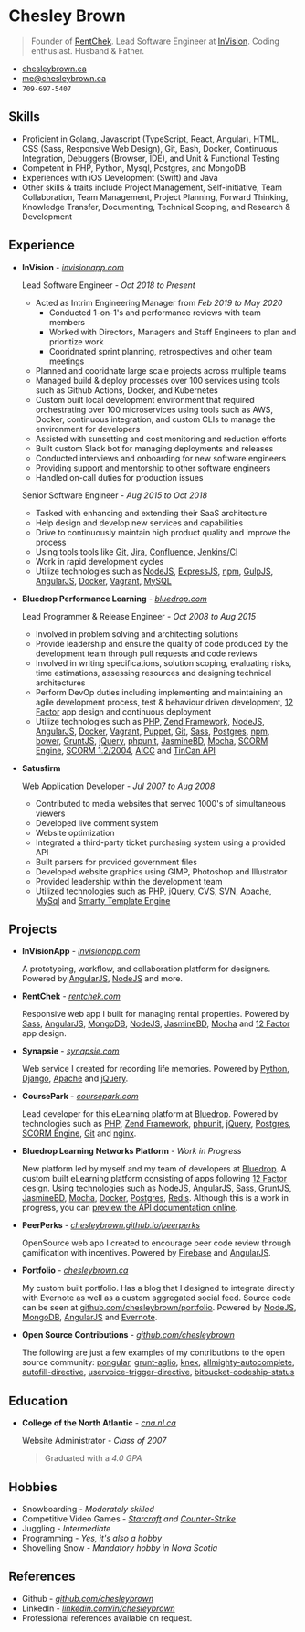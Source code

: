 Chesley Brown
======
> Founder of [RentChek](https://rentchek.com). Lead Software Engineer at [InVision](https://www.invisionapp.com). Coding enthusiast. Husband & Father.

- [chesleybrown.ca](http://chesleybrown.ca)
- [me@chesleybrown.ca](mailto:me@chesleybrown.ca)
- `709-697-5407`


## Skills

- Proficient in Golang, Javascript (TypeScript, React, Angular), HTML, CSS (Sass, Responsive Web Design), Git, Bash, Docker, Continuous Integration, Debuggers (Browser, IDE), and Unit & Functional Testing
- Competent in PHP, Python, Mysql, Postgres, and MongoDB
- Experiences with iOS Development (Swift) and Java
- Other skills & traits include Project Management, Self-initiative, Team Collaboration, Team Management, Project Planning, Forward Thinking, Knowledge Transfer, Documenting, Technical Scoping, and Research & Development


## Experience

- **InVision** - _[invisionapp.com](http://invisionapp.com)_

	Lead Software Engineer - _Oct 2018 to Present_

	- Acted as Intrim Engineering Manager from _Feb 2019 to May 2020_
	  - Conducted 1-on-1's and performance reviews with team members
	  - Worked with Directors, Managers and Staff Engineers to plan and prioritize work
	  - Cooridnated sprint planning, retrospectives and other team meetings
	- Planned and cooridnate large scale projects across multiple teams
	- Managed build & deploy processes over 100 services using tools such as Github Actions, Docker, and Kubernetes
	- Custom built local development environment that required orchestrating over 100 microservices using tools such as AWS, Docker, continuous integration, and custom CLIs to manage the environment for developers
	- Assisted with sunsetting and cost monitoring and reduction efforts
	- Built custom Slack bot for managing deployments and releases
	- Conducted interviews and onboarding for new software engineers
	- Providing support and mentorship to other software engineers
	- Handled on-call duties for production issues

	Senior Software Engineer - _Aug 2015 to Oct 2018_

	- Tasked with enhancing and extending their SaaS architecture
	- Help design and develop new services and capabilities
	- Drive to continuously maintain high product quality and improve the process
	- Using tools tools like [Git](http://git-scm.com), [Jira](https://www.atlassian.com/software/jira), [Confluence](https://confluence.atlassian.com), [Jenkins/CI](https://jenkins-ci.org)
	- Work in rapid development cycles
	- Utilize technologies such as [NodeJS](http://nodejs.org), [ExpressJS](http://expressjs.com), [npm](https://www.npmjs.org), [GulpJS](http://gulpjs.com), [AngularJS](https://angularjs.org), [Docker](https://www.docker.com), [Vagrant](http://www.vagrantup.com), [MySQL](https://www.mysql.com)

- **Bluedrop Performance Learning** - _[bluedrop.com](http://www.bluedrop.com)_

	Lead Programmer & Release Engineer - _Oct 2008 to Aug 2015_

	- Involved in problem solving and architecting solutions
	- Provide leadership and ensure the quality of code produced by the development team through pull requests and code reviews
	- Involved in writing specifications, solution scoping, evaluating risks, time estimations, assessing resources and designing technical architectures
	- Perform DevOp duties including implementing and maintaining an agile development process, test & behaviour driven development, [12 Factor](http://12factor.net) app design and continuous deployment
	- Utilize technologies such as [PHP](https://php.net), [Zend Framework](http://framework.zend.com), [NodeJS](http://nodejs.org), [AngularJS](https://angularjs.org), [Docker](http://docker.io), [Vagrant](http://www.vagrantup.com), [Puppet](http://puppetlabs.com), [Git](http://git-scm.com), [Sass](http://sass-lang.com), [Postgres](http://www.postgresql.org), [npm](https://www.npmjs.org), [bower](http://bower.io), [GruntJS](http://gruntjs.com), [jQuery](http://jquery.com), [phpunit](http://phpunit.de), [JasmineBD](http://jasmine.github.io), [Mocha](http://mochajs.org), [SCORM Engine](http://scorm.com/engine), [SCORM 1.2/2004](http://en.wikipedia.org/wiki/Sharable_Content_Object_Reference_Model), [AICC](http://en.wikipedia.org/wiki/Aviation_Industry_Computer-Based_Training_Committee) and [TinCan API](http://tincanapi.com)

- **Satusfirm**

	Web Application Developer - _Jul 2007 to Aug 2008_

	- Contributed to media websites that served 1000's of simultaneous viewers
	- Developed live comment system
	- Website optimization
	- Integrated a third-party ticket purchasing system using a provided API
	- Built parsers for provided government files
	- Developed website graphics using GIMP, Photoshop and Illustrator
	- Provided leadership within the development team
	- Utilized technologies such as [PHP](https://php.net), [jQuery](http://jquery.com), [CVS](http://www.nongnu.org/cvs/), [SVN](http://subversion.apache.org), [Apache](https://httpd.apache.org), [MySql](http://www.mysql.com) and [Smarty Template Engine](http://www.smarty.net)


## Projects

- **InVisionApp** - _[invisionapp.com](https://invisionapp.com)_

	A prototyping, workflow, and collaboration platform for designers. Powered by [AngularJS](https://angularjs.org), [NodeJS](http://nodejs.org) and more.

- **RentChek** - _[rentchek.com](https://rentchek.com)_

	Responsive web app I built for managing rental properties. Powered by [Sass](http://sass-lang.com), [AngularJS](https://angularjs.org), [MongoDB](http://mongodb.org), [NodeJS](http://nodejs.org), [JasmineBD](http://jasmine.github.io), [Mocha](http://mochajs.org) and [12 Factor](http://12factor.net) app design.

- **Synapsie** - _[synapsie.com](https://github.com/chesleybrown/synapsie)_

	Web service I created for recording life memories. Powered by [Python](https://www.python.org), [Django](https://www.djangoproject.com), [Apache](https://httpd.apache.org) and [jQuery](http://jquery.com).

- **CoursePark** - _[coursepark.com](https://www.coursepark.com)_

	Lead developer for this eLearning platform at [Bluedrop](http://www.bluedrop.com). Powered by technologies such as [PHP](https://php.net), [Zend Framework](http://framework.zend.com), [phpunit](http://phpunit.de), [jQuery](http://jquery.com), [Postgres](http://www.postgresql.org), [SCORM Engine](http://scorm.com/engine), [Git](http://git-scm.com) and [nginx](http://nginx.org).

- **Bluedrop Learning Networks Platform** - _Work in Progress_

	New platform led by myself and my team of developers at [Bluedrop](http://www.bluedrop.com). A custom built eLearning platform consisting of apps following [12 Factor](http://12factor.net) design. Using technologies such as [NodeJS](http://nodejs.org), [AngularJS](https://angularjs.org), [Sass](http://sass-lang.com), [GruntJS](http://gruntjs.com), [JasmineBD](http://jasmine.github.io), [Mocha](http://mochajs.org), [Docker](http://docker.io), [Postgres](http://www.postgresql.org), [Redis](http://redis.io). Although this is a work in progress, you can [preview the API documentation online](http://bln-docs.coursepark.com).

- **PeerPerks** - _[chesleybrown.github.io/peerperks](http://chesleybrown.github.io/peerperks/)_

	OpenSource web app I created to encourage peer code review through gamification with incentives. Powered by [Firebase](http://firebase.com) and [AngularJS](https://angularjs.org).

- **Portfolio** - _[chesleybrown.ca](http://chesleybrown.ca)_

	My custom built portfolio. Has a blog that I designed to integrate directly with Evernote as well as a custom aggregated social feed. Source code can be seen at [github.com/chesleybrown/portfolio](https://github.com/chesleybrown/portfolio). Powered by [NodeJS](http://nodejs.org), [MongoDB](http://mongodb.org), [AngularJS](https://angularjs.org) and [Evernote](https://evernote.com).

- **Open Source Contributions** - _[github.com/chesleybrown](https://github.com/chesleybrown)_

	The following are just a few examples of my contributions to the open source community:
	[pongular](https://github.com/FungusHumungus/pongular), [grunt-aglio](https://github.com/arbus/grunt-aglio), [knex](https://github.com/tgriesser/knex), [allmighty-autocomplete](https://github.com/JustGoscha/allmighty-autocomplete), [autofill-directive](https://github.com/chesleybrown/autofill-directive), [uservoice-trigger-directive](https://github.com/chesleybrown/uservoice-trigger-directive), [bitbucket-codeship-status](https://github.com/chesleybrown/bitbucket-codeship-status)


## Education

- **College of the North Atlantic** - _[cna.nl.ca](http://www.cna.nl.ca)_

	Website Administrator - _Class of 2007_
	> Graduated with a _4.0 GPA_


## Hobbies

- Snowboarding - _Moderately skilled_
- Competitive Video Games - _[Starcraft](http://starcraft2.com) and [Counter-Strike](http://blog.counter-strike.net)_
- Juggling - _Intermediate_
- Programming - _Yes, it's also a hobby_
- Shovelling Snow - _Mandatory hobby in Nova Scotia_

## References

- Github - _[github.com/chesleybrown](https://github.com/chesleybrown)_
- LinkedIn - _[linkedin.com/in/chesleybrown](http://www.linkedin.com/in/chesleybrown)_
- Professional references available on request.

